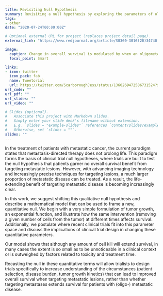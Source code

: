 ```yaml
---
title: Revisiting Null Hypothesis
summary: Revisiting a null hypothesis by exploring the parameters of oligometastasis treatment
tags:
- other
date: "2020-07-24T00:00:00Z"

# Optional external URL for project (replaces project detail page).
external_link: "https://www.redjournal.org/article/S0360-3016(20)34740-4/fulltext"

image:
  caption: Change in overall survival is modulated by when an oligometastasis-directed intervention occurs and the effectiveness of the intervention
  focal_point: Smart

links:
- icon: twitter
  icon_pack: fab
  name: Tweetorial
  url: https://twitter.com/ScarboroughJess/status/1360269472586731524?s=20
url_code: ""
url_pdf: ""
url_slides: ""
url_video: ""

# Slides (optional).
#   Associate this project with Markdown slides.
#   Simply enter your slide deck's filename without extension.
#   E.g. `slides = "example-slides"` references `content/slides/example-slides.md`.
#   Otherwise, set `slides = ""`.
slides: ""
---
```



In the treatment of patients with metastatic cancer, the current paradigm states that metastasis-directed therapy does not prolong life. This paradigm forms the basis of clinical trial null hypotheses, where trials are built to test the null hypothesis that patients garner no overall survival benefit from targeting metastatic lesions. However, with advancing imaging technology and increasingly precise techniques for targeting lesions, a much larger proportion of metastatic disease can be treated. As a result, the life-extending benefit of targeting metastatic disease is becoming increasingly clear.

In this work, we suggest shifting this qualitative null hypothesis and describe a mathematical model that can be used to frame a new, quantitative null. We begin with a very simple formulation of tumor growth, an exponential function, and illustrate how the same intervention (removing a given number of cells from the tumor) at different times affects survival. Additionally, we postulate where recent clinical trials fit into this parameter space and discuss the implications of clinical trial design in changing these quantitative parameters.

Our model shows that although any amount of cell kill will extend survival, in many cases the extent is so small as to be unnoticeable in a clinical context or is outweighed by factors related to toxicity and treatment time.

Recasting the null in these quantitative terms will allow trialists to design trials specifically to increase understanding of the circumstances (patient selection, disease burden, tumor growth kinetics) that can lead to improved overall survival when targeting metastatic lesions, rather than whether targeting metastases extends survival for patients with (oligo-) metastatic disease.